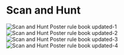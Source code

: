 # Scan and Hunt

![Scan and Hunt Poster rule book updated-1](https://user-images.githubusercontent.com/83494663/228970665-106c6b74-050f-4764-a923-bfcd7fe7786a.png)
![Scan and Hunt Poster rule book updated-2](https://user-images.githubusercontent.com/83494663/228970675-d33dc5d9-bdc6-42ff-9c7a-5e6d0f98be84.png)
![Scan and Hunt Poster rule book updated-3](https://user-images.githubusercontent.com/83494663/228970683-96095517-5be9-4908-ad60-e0f4028c2f5f.png)
![Scan and Hunt Poster rule book updated-4](https://user-images.githubusercontent.com/83494663/228970691-7b030a11-528d-4778-9bed-4a87c51b0ac5.png)
